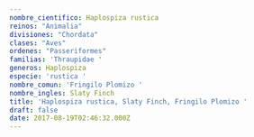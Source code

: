 ```yaml
---
nombre_cientifico: Haplospiza rustica
reinos: "Animalia"
divisiones: "Chordata"
clases: "Aves"
ordenes: "Passeriformes"
familias: 'Thraupidae '
generos: Haplospiza
especie: 'rustica '
nombre_comun: 'Fringilo Plomizo '
nombre_ingles: Slaty Finch
title: 'Haplospiza rustica, Slaty Finch, Fringilo Plomizo '
draft: false
date: 2017-08-19T02:46:32.000Z
---
```


